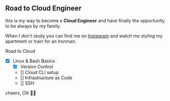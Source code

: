 ## Road to Cloud Engineer

this is my way to become a **Cloud Engineer** and have finally the opportunity to be always by my family.

When I don't study you can find me on <a href="https://www.instagram.com/oliverpexxer">Instagram</a> and watch me styling my apartment or train for an Ironman.

Road to Cloud
- [x] Linux & Bash Basics
    - [x] Version Control
    - [] Cloud CLI setup
    - [] Infrastructure as Code
    - [] SSH


cheers,
Olli ✌🏻
